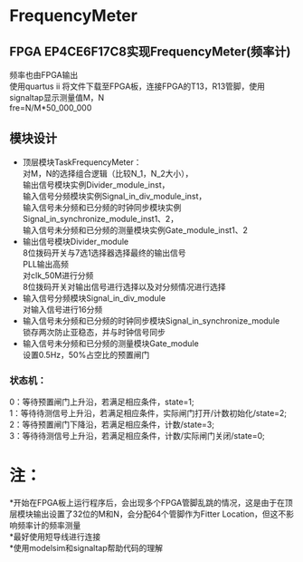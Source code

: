 # FrequencyMeter  
## FPGA EP4CE6F17C8实现FrequencyMeter(频率计)  
频率也由FPGA输出  
使用quartus ii 将文件下载至FPGA板，连接FPGA的T13，R13管脚，使用signaltap显示测量值M，N  
fre=N/M*50_000_000  
## 模块设计  
- 顶层模块TaskFrequencyMeter：  
对M，N的选择组合逻辑（比较N_1，N_2大小），  
输出信号模块实例Divider_module_inst，  
输入信号分频模块实例Signal_in_div_module_inst，  
输入信号未分频和已分频的时钟同步模块实例Signal_in_synchronize_module_inst1、2，  
输入信号未分频和已分频的测量模块实例Gate_module_inst1、2  
- 输出信号模块Divider_module  
8位拨码开关与7选1选择器选择最终的输出信号  
PLL输出高频  
对clk_50M进行分频  
8位拨码开关对输出信号进行选择以及对分频情况进行选择  
- 输入信号分频模块Signal_in_div_module  
对输入信号进行16分频  
- 输入信号未分频和已分频的时钟同步模块Signal_in_synchronize_module  
锁存两次防止亚稳态，并与时钟信号同步  
- 输入信号未分频和已分频的测量模块Gate_module  
设置0.5Hz，50%占空比的预置闸门  
### 状态机：  
   0：等待预置闸门上升沿，若满足相应条件，state=1;  
   1：等待待测信号上升沿，若满足相应条件，实际闸门打开/计数初始化/state=2;  
   2：等待预置闸门下降沿，若满足相应条件，计数/state=3;  
   3：等待待测信号上升沿，若满足相应条件，计数/实际闸门关闭/state=0;  
# 注：  
*开始在FPGA板上运行程序后，会出现多个FPGA管脚乱跳的情况，这是由于在顶层模块输出设置了32位的M和N，会分配64个管脚作为Fitter Location，但这不影响频率计的频率测量  
*最好使用短导线进行连接  
*使用modelsim和signaltap帮助代码的理解  
